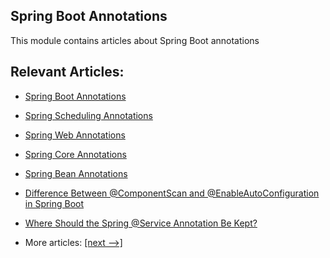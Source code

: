 ## Spring Boot Annotations

This module contains articles about Spring Boot annotations

## Relevant Articles:

- [Spring Boot Annotations](docs/SpringBoot_Annotation.md)
- [Spring Scheduling Annotations]()
- [Spring Web Annotations]()
- [Spring Core Annotations]()
- [Spring Bean Annotations]()
- [Difference Between @ComponentScan and @EnableAutoConfiguration in Spring Boot]()
- [Where Should the Spring @Service Annotation Be Kept?]()

- More articles: [[next -->]](../spring-boot-annotations-2/README.md)